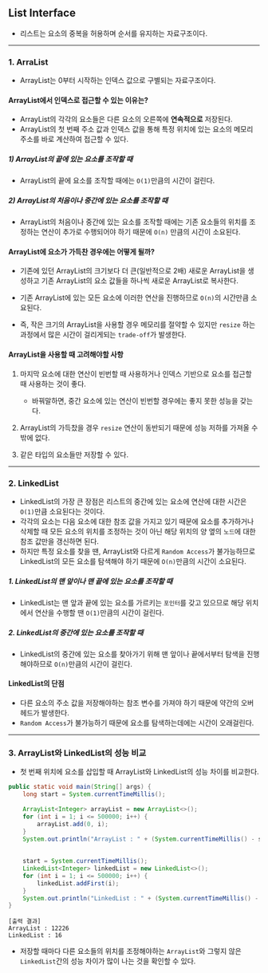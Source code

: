 ## List Interface
- 리스트는 요소의 중복을 허용하며 순서를 유지하는 자료구조이다.

---

### 1. ArraList

- ArrayList는 0부터 시작하는 인덱스 값으로 구별되는 자료구조이다.

#### ArrayList에서 인덱스로 접근할 수 있는 이유는?

- ArrayList의 각각의 요소들은 다른 요소의 오른쪽에 **연속적으로** 저장된다.
- ArrayList의 첫 번째 주소 값과 인덱스 값을 통해 특정 위치에 있는 요소의 메모리 주소를 바로 계산하여 접근할 수 있다.

##### 1) ArrayList의 끝에 있는 요소를 조작할 때

- ArrayList의 끝에 요소를 조작할 때에는 `O(1)`만큼의 시간이 걸린다.

##### 2) ArrayList의 처음이나 중간에 있는 요소를 조작할 때

- ArrayList의 처음이나 중간에 있는 요소를 조작할 때에는 기존 요소들의 위치를 조정하는 연산이 추가로 수행되어야 하기 때문에 `O(n)` 만큼의 시간이 소요된다.



#### ArrayList에 요소가 가득찬 경우에는 어떻게 될까?

- 기존에 있던 ArrayList의 크기보다 더 큰(일반적으로 2배) 새로운 ArrayList을 생성하고 기존 ArrayList의 요소 값들을 하나씩 새로운 ArrayList로 복사한다.
- 기존 ArrayList에 있는 모든 요소에 이러한 연산을 진행하므로 `O(n)`의 시간만큼 소요된다.

- 즉, 작은 크기의 ArrayList을 사용할 경우 메모리를 절약할 수 있지만 `resize` 하는 과정에서 많은 시간이 걸리게되는 `trade-off`가 발생한다.



#### ArrayList을 사용할 때 고려해야할 사항

1. 마지막 요소에 대한 연산이 빈번할 때 사용하거나 인덱스 기반으로 요소를 접근할 때 사용하는 것이 좋다.
   - 바꿔말하면, 중간 요소에 있는 연산이 빈번할 경우에는 좋지 못한 성능을 갖는다.

2. ArrayList의 가득찼을 경우 `resize` 연산이 동반되기 때문에 성능 저하를 가져올 수 밖에 없다.

3. 같은 타입의 요소들만 저장할 수 있다.

---

### 2. LinkedList

- LinkedList의 가장 큰 장점은 리스트의 중간에 있는 요소에 연산에 대한 시간은 `O(1)`만큼 소요된다는 것이다.
- 각각의 요소는 다음 요소에 대한 참조 값을 가지고 있기 때문에 요소를 추가하거나 삭제할 때 모든 요소의 위치를 조정하는 것이 아닌 해당 위치의 양 옆의 `노드`에 대한 참조 값만을 갱신하면 된다.
- 하지만 특정 요소를 찾을 땐, ArrayList와 다르게 `Random Access`가 불가능하므로 LinkedList의 모든 요소를 탐색해야 하기 때문에 `O(n)`만큼의 시간이 소요된다.

##### 1.  LinkedList의 맨 앞이나 맨 끝에 있는 요소를 조작할 때

- LinkedList는 맨 앞과 끝에 있는 요소를 가르키는 `포인터`를 갖고 있으므로 해당 위치에서 연산을 수행할 땐 `O(1)`만큼의 시간이 걸린다.

##### 2. LinkedList의 중간에 있는 요소를 조작할 때

- LinkedList의 중간에 있는 요소를 찾아가기 위해 맨 앞이나 끝에서부터 탐색을 진행해야하므로 `O(n)`만큼의 시간이 걸린다.

#### LinkedList의 단점

- 다른 요소의 주소 값을 저장해야하는 참조 변수를 가져야 하기 때문에 약간의 오버헤드가 발생한다.
- `Random Access`가 불가능하기 때문에 요소를 탐색하는데에는 시간이 오래걸린다.

---

### 3. ArrayList와 LinkedList의 성능 비교

- 첫 번째 위치에 요소를 삽입할 때 ArrayList와 LinkedList의 성능 차이를 비교한다.

```java
public static void main(String[] args) {
	long start = System.currentTimeMillis();
    
	ArrayList<Integer> arrayList = new ArrayList<>();
	for (int i = 1; i <= 500000; i++) {
		arrayList.add(0, i);
	}
	System.out.println("ArrayList : " + (System.currentTimeMillis() - start));
    
    
	start = System.currentTimeMillis();
	LinkedList<Integer> linkedList = new LinkedList<>();
	for (int i = 1; i <= 500000; i++) {
		linkedList.addFirst(i);
	}
	System.out.println("LinkedList : " + (System.currentTimeMillis() - start));
}
```

```
[출력 결과]
ArrayList : 12226
LinkedList : 16
```

- 저장할 때마다 다른 요소들의 위치를 조정해야하는 `ArrayList`와 그렇지 않은 `LinkedList`간의 성능 차이가 많이 나는 것을 확인할 수 있다.
